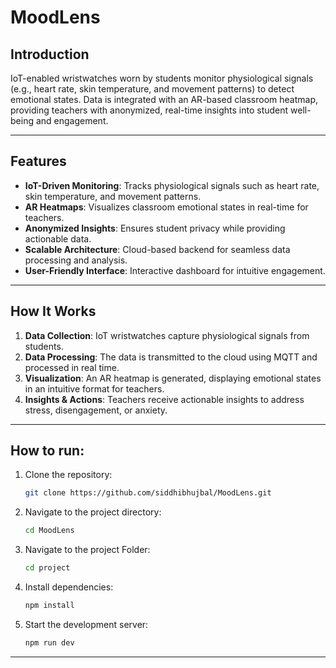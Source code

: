 # MoodLens

## Introduction

IoT-enabled wristwatches worn by students monitor physiological signals (e.g., heart rate, skin temperature, and movement patterns) to detect emotional states. Data is integrated with an AR-based classroom heatmap, providing teachers with anonymized, real-time insights into student well-being and engagement.

---

## Features
- **IoT-Driven Monitoring**: Tracks physiological signals such as heart rate, skin temperature, and movement patterns.
- **AR Heatmaps**: Visualizes classroom emotional states in real-time for teachers.
- **Anonymized Insights**: Ensures student privacy while providing actionable data.
- **Scalable Architecture**: Cloud-based backend for seamless data processing and analysis.
- **User-Friendly Interface**: Interactive dashboard for intuitive engagement.

---

## How It Works
1. **Data Collection**: IoT wristwatches capture physiological signals from students.
2. **Data Processing**: The data is transmitted to the cloud using MQTT and processed in real time.
3. **Visualization**: An AR heatmap is generated, displaying emotional states in an intuitive format for teachers.
4. **Insights & Actions**: Teachers receive actionable insights to address stress, disengagement, or anxiety.

---

## How to run:
1. Clone the repository:
   ```bash
   git clone https://github.com/siddhibhujbal/MoodLens.git
   ```
2. Navigate to the project directory:
   ```bash
   cd MoodLens
   ```
3. Navigate to the project Folder:
   ```bash
   cd project
   ```

3. Install dependencies:
   ```bash
   npm install  
   ```
4. Start the development server:
   ```bash
   npm run dev
   ```
---
